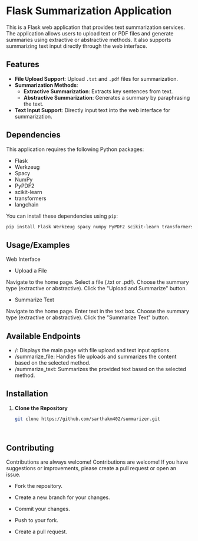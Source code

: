 # Flask Summarization Application

This is a Flask web application that provides text summarization services. The application allows users to upload text or PDF files and generate summaries using extractive or abstractive methods. It also supports summarizing text input directly through the web interface.

## Features

- **File Upload Support**: Upload `.txt` and `.pdf` files for summarization.
- **Summarization Methods**:
  - **Extractive Summarization**: Extracts key sentences from text.
  - **Abstractive Summarization**: Generates a summary by paraphrasing the text.
- **Text Input Support**: Directly input text into the web interface for summarization.

## Dependencies

This application requires the following Python packages:

- Flask
- Werkzeug
- Spacy
- NumPy
- PyPDF2
- scikit-learn
- transformers
- langchain

You can install these dependencies using `pip`:

```bash
pip install Flask Werkzeug spacy numpy PyPDF2 scikit-learn transformers langchain
 ```


## Usage/Examples

Web Interface

- Upload a File

Navigate to the home page.
 Select a file (.txt or .pdf).
 Choose the summary type (extractive or   abstractive).
 Click the "Upload and Summarize" button.

- Summarize Text

 Navigate to the home page.
 Enter text in the text box.
 Choose the summary type (extractive or  abstractive).
 Click the "Summarize Text" button.

## Available Endpoints
- /: Displays the main page with file    upload and text input options.
- /summarize_file: Handles file uploads and summarizes the content based on the selected method.
- /summarize_text: Summarizes the provided text based on the selected method.

## Installation



1. **Clone the Repository**

   ```bash
   git clone https://github.com/sarthakm402/summarizer.git

    
## Contributing

Contributions are always welcome!
 Contributions are welcome! If you have suggestions or improvements, please create a pull request or open an issue.

- Fork the repository.

- Create a new branch for your changes.

- Commit your changes.

- Push to your fork.

- Create a pull request.

